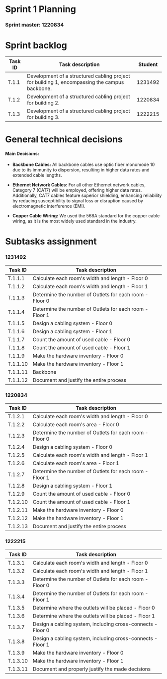 # Sprint 1 Planning

### Sprint master: 1220834 ###

# Sprint backlog

| Task ID | Task description                                                                              | Student |
|---------|-----------------------------------------------------------------------------------------------|---------|
| T.1.1   | Development of a structured cabling project for building 1, encompassing the campus backbone. | 1231492 |
| T.1.2   | Development of a structured cabling project for building 2.                                   | 1220834 |
| T.1.3   | Development of a structured cabling project for building 3.                                   | 1222215 |

# General technical decisions

#### Main Decisions: ####

* **Backbone Cables:** All backbone cables use optic fiber monomode 10 due to its immunity to dispersion, resulting in higher data rates and extended cable lengths.

* **Ethernet Network Cables:** For all other Ethernet network cables, Category 7 (CAT7) will be employed, offering higher data rates. Additionally, CAT7 cables feature superior shielding, enhancing reliability by reducing susceptibility to signal loss or disruption caused by electromagnetic interference (EMI).
* **Copper Cable Wiring:** We used the 568A standard for the copper cable wiring, as it is the most widely used standard in the industry.
# Subtasks assignment

###  1231492

| Task ID  | Task description                                        |
|----------|---------------------------------------------------------|
| T.1.1.1  | Calculate each room's width and length - Floor 0        |
| T.1.1.2  | Calculate each room's width and length - Floor 1        |
| T.1.1.3  | Determine the number of Outlets for each room - Floor 0 |
| T.1.1.4  | Determine the number of Outlets for each room - Floor 1 |
| T.1.1.5  | Design a cabling system - Floor 0                       |
| T.1.1.6  | Design a cabling system - Floor 1                       |
| T.1.1.7  | Count the amount of used cable - Floor 0                |
| T.1.1.8  | Count the amount of used cable - Floor 1                |
| T.1.1.9  | Make the hardware inventory - Floor 0                   |
| T.1.1.10 | Make the hardware inventory - Floor 1                   |
| T.1.1.11 | Backbone                                                |
| T.1.1.12 | Document and justify the entire process                 |

### 1220834

| Task ID  | Task description                                        |
|----------|---------------------------------------------------------|
| T.1.2.1  | Calculate each room's width and length - Floor 0        |
| T.1.2.2  | Calculate each room's area - Floor 0                    |
| T.1.2.3  | Determine the number of Outlets for each room - Floor 0 |
| T.1.2.4  | Design a cabling system - Floor 0                       |
| T.1.2.5  | Calculate each room's width and length - Floor 1        |
| T.1.2.6  | Calculate each room's area - Floor 1                    |
| T.1.2.7  | Determine the number of Outlets for each room - Floor 1 |
| T.1.2.8  | Design a cabling system - Floor 1                       |
| T.1.2.9  | Count the amount of used cable - Floor 0                |
| T.1.2.10 | Count the amount of used cable - Floor 1                |
| T.1.2.11 | Make the hardware inventory - Floor 0                   |
| T.1.2.12 | Make the hardware inventory - Floor 1                   |
| T.1.2.13 | Document and justify the entire process                 |

### 1222215

| Task ID   | Task description                                            |
|-----------|-------------------------------------------------------------|
| T.1.3.1   | Calculate each room's width and length - Floor 0            |
| T.1.3.2   | Calculate each room's width and length - Floor 1            |
| T.1.3.3   | Determine the number of Outlets for each room - Floor 0     |
| T.1.3.4   | Determine the number of Outlets for each room - Floor 1     |
| T.1.3.5   | Determine where the outlets will be placed - Floor 0        |
| T.1.3.6   | Determine where the outlets will be placed - Floor 1        |
| T.1.3.7   | Design a cabling system, including cross-connects - Floor 0 |
| T.1.3.8   | Design a cabling system, including cross-connects - Floor 1 |
| T.1.3.9   | Make the hardware inventory - Floor 0                       |
| T.1.3.10  | Make the hardware inventory - Floor 1                       |
| T.1.3.11  | Document and properly justify the made decisions            |